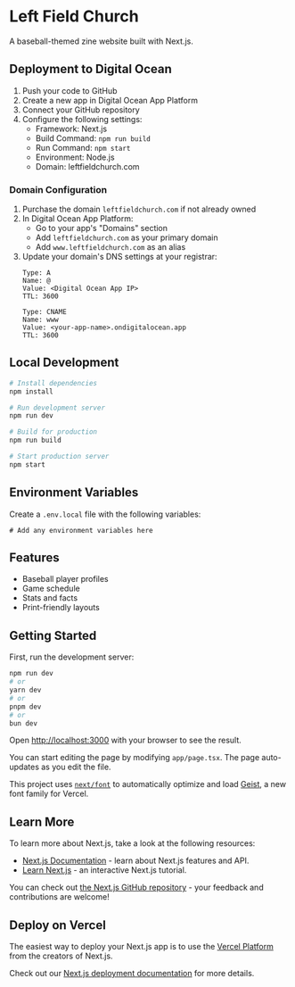 # Left Field Church

A baseball-themed zine website built with Next.js.

## Deployment to Digital Ocean

1. Push your code to GitHub
2. Create a new app in Digital Ocean App Platform
3. Connect your GitHub repository
4. Configure the following settings:
   - Framework: Next.js
   - Build Command: `npm run build`
   - Run Command: `npm start`
   - Environment: Node.js
   - Domain: leftfieldchurch.com

### Domain Configuration

1. Purchase the domain `leftfieldchurch.com` if not already owned
2. In Digital Ocean App Platform:
   - Go to your app's "Domains" section
   - Add `leftfieldchurch.com` as your primary domain
   - Add `www.leftfieldchurch.com` as an alias
3. Update your domain's DNS settings at your registrar:
   ```
   Type: A
   Name: @
   Value: <Digital Ocean App IP>
   TTL: 3600

   Type: CNAME
   Name: www
   Value: <your-app-name>.ondigitalocean.app
   TTL: 3600
   ```

## Local Development

```bash
# Install dependencies
npm install

# Run development server
npm run dev

# Build for production
npm run build

# Start production server
npm start
```

## Environment Variables

Create a `.env.local` file with the following variables:
```
# Add any environment variables here
```

## Features

- Baseball player profiles
- Game schedule
- Stats and facts
- Print-friendly layouts

## Getting Started

First, run the development server:

```bash
npm run dev
# or
yarn dev
# or
pnpm dev
# or
bun dev
```

Open [http://localhost:3000](http://localhost:3000) with your browser to see the result.

You can start editing the page by modifying `app/page.tsx`. The page auto-updates as you edit the file.

This project uses [`next/font`](https://nextjs.org/docs/app/building-your-application/optimizing/fonts) to automatically optimize and load [Geist](https://vercel.com/font), a new font family for Vercel.

## Learn More

To learn more about Next.js, take a look at the following resources:

- [Next.js Documentation](https://nextjs.org/docs) - learn about Next.js features and API.
- [Learn Next.js](https://nextjs.org/learn) - an interactive Next.js tutorial.

You can check out [the Next.js GitHub repository](https://github.com/vercel/next.js) - your feedback and contributions are welcome!

## Deploy on Vercel

The easiest way to deploy your Next.js app is to use the [Vercel Platform](https://vercel.com/new?utm_medium=default-template&filter=next.js&utm_source=create-next-app&utm_campaign=create-next-app-readme) from the creators of Next.js.

Check out our [Next.js deployment documentation](https://nextjs.org/docs/app/building-your-application/deploying) for more details.
